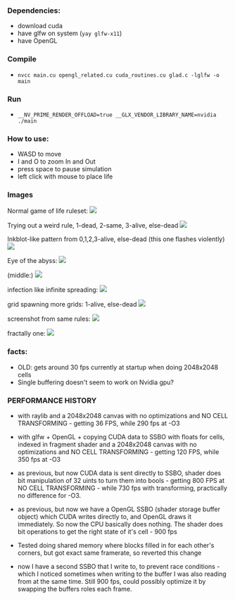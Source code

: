 
### Dependencies: 
- download cuda
- have glfw on system (`yay glfw-x11`)
- have OpenGL

### Compile
- `nvcc main.cu opengl_related.cu cuda_routines.cu glad.c -lglfw -o main`
### Run 
- `__NV_PRIME_RENDER_OFFLOAD=true __GLX_VENDOR_LIBRARY_NAME=nvidia ./main`

### How to use: 
- WASD to move 
- I and O to zoom In and Out
- press space to pause simulation
- left click with mouse to place life

### Images

Normal game of life ruleset:
![](normal_rule0.gif)

Trying out a weird rule, 1-dead, 2-same, 3-alive, else-dead
![](weird_rule0.gif)

Inkblot-like pattern from 0,1,2,3-alive, else-dead (this one flashes violently)
![](inkblot.png)

Eye of the abyss: 
![](abyss.png)

(middle:)
![](abyss_middle.png)

infection like infinite spreading:
![](infection.png)

grid spawning more grids: 1-alive, else-dead
![](griddy.gif)

screenshot from same rules: 
![](griddy_pic.png)

fractally one:
![](fractally.gif)

### facts:

- OLD: gets around 30 fps currently at startup when doing 2048x2048 cells
- Single buffering doesn't seem to work on Nvidia gpu?


### PERFORMANCE HISTORY

- with raylib and a 2048x2048 canvas with no optimizations and NO CELL TRANSFORMING - getting 36 FPS, while 290 fps at -O3

- with glfw + OpenGL + copying CUDA data to SSBO with floats for cells, indexed in fragment shader and a 2048x2048 canvas with no optimizations and NO CELL TRANSFORMING - getting 120 FPS, while 350 fps at -O3

- as previous, but now CUDA data is sent directly to SSBO, shader does bit manipulation of 32 uints to turn them into bools - getting 800 FPS at NO CELL TRANSFORMING - while 730 fps with transforming, practically no difference for -O3.

- as previous, but now we have a OpenGL SSBO (shader storage buffer object) which CUDA writes directly to, and OpenGL draws it immediately. So now the CPU basically does nothing. The shader does bit operations to get the right state of it's cell - 900 fps 

- Tested doing shared memory where blocks filled in for each other's corners, but got exact same framerate, so reverted this change

- now I have a second SSBO that I write to, to prevent race conditions - which I noticed sometimes when writing to the buffer I was also reading from at the same time. Still 900 fps, could possibly optimize it by swapping the buffers roles each frame.
